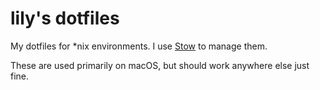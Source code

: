 # lily's dotfiles

My dotfiles for *nix environments. I use [Stow](https://www.gnu.org/software/stow/) to manage them.

These are used primarily on macOS, but should work anywhere else just fine.
